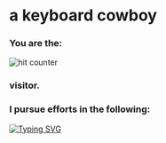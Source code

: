 <html>
<head>
	<style>
	.flex-container {
	  display: flex;
	}
	</style>
</head>
<h1>a keyboard cowboy</h1>

<div class=".flex-container">
<h3>You are the:</h3>
<img src="https://profile-counter.glitch.me/xfaraday/count.svg" alt="hit counter" align="center">
<h3>visitor.</h3>
</div>

<h3>I pursue efforts in the following:</h3>
<a href="https://git.io/typing-svg"><img src="https://readme-typing-svg.demolab.com?font=Jacquard+12+Charted&size=32&duration=3000&pause=500&random=false&width=435&lines=Detection+Engineering;Adversary+Emulation;Malware+Development;DevSecOps;Web+Development" alt="Typing SVG" /></a>
</html>
